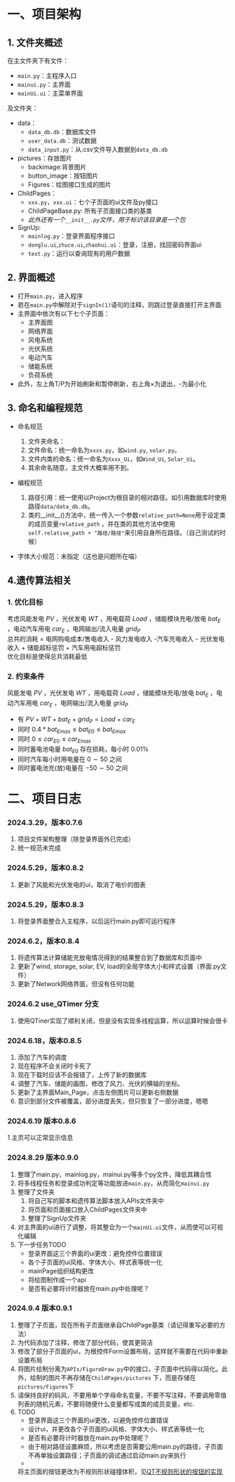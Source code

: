 # 一、项目架构

## 1. 文件夹概述

在主文件夹下有文件：

- `main.py`：主程序入口
- `mainui.py`：主界面
- `mainUi.ui`：主菜单界面

及文件夹：

- data：
    - `data_db.db`：数据库文件
    - `user_data.db`：测试数据
    - `data_input.py`：从.csv文件导入数据到`data_db.db`
- pictures：存放图片
    - backimage:背景图片
    - button_image：按钮图片
    - Figures：绘图接口生成的图片
- ChildPages：
    - `xxx.py`，`xxx.ui`：七个子页面的ui文件及py接口
    - ChildPageBase.py: 所有子页面接口类的基类
    - *此外还有一个`__init__.py`文件，用于标识该目录是一个包*
- SignUp:
    - `mainlog.py`：登录界面程序接口
    - `denglu.ui`,`zhuce.ui`,`zhaohui.ui`：登录，注册，找回密码界面ui
    - `text.py`：运行以查询现有的用户数据

## 2. 界面概述

- 打开`main.py`，进入程序
- 若在`main.py`中解除对于`signIn(1)`语句的注释，则跳过登录直接打开主界面
- 主界面中依次有以下七个子页面：
    - 主界面图
    - 网络界面
    - 风电系统
    - 光伏系统
    - 电动汽车
    - 储能系统
    - 负荷系统
- 此外，左上角T/P为开始刷新和暂停刷新，右上角×为退出，-为最小化

## 3. 命名和编程规范

- 命名规范
    <!--已经不是很好用了，需要更新-->
    1. 文件夹命名：
    2. 文件命名：统一命名为`xxxx.py`，如`wind.py`, `solar.py`。
    3. 文件内类的命名：统一命名为`Xxxx_Ui`，如`Wind_Ui`, `Solar_Ui`。
    4. 其余命名随意，主文件大概率用不到。
       <br>

- 编程规范
    1. 路径引用：统一使用以Project为根目录的相对路径。如引用数据库时使用路径`data/data_db.db`。
    2. 类的__init__()方法中，统一传入一个参数`relative_path=None`用于设定类的成员变量`relative_path`
       ，并在类的其他方法中使用`self.relative_path + "路径/路径"`来引用自身所在路径。（自己测试的时候）<!--但是貌似已经不好用了-->
- 字体大小规范：未指定（这也是问题所在喵）
  <br>

## 4.遗传算法相关

### 1. 优化目标

考虑风能发电 $PV$ ，光伏发电 $WT$ ，用电载荷 $Load$ ，储能模块充电/放电 $bat_E$ ，电动汽车用电 $car_E$ ，电网输出/流入电量
$grid_P$     
总共的消耗 = 电网购电成本/售电收入 - 风力发电收入 -汽车充电收入 - 光伏发电收入 + 储能超标惩罚 + 汽车用电超标惩罚       
优化目标是使得总共消耗最低

### 2. 约束条件

风能发电 $PV$ ，光伏发电 $WT$ ，用电载荷 $Load$ ，储能模块充电/放电 $bat_E$ ，电动汽车用电 $car_E$ ，电网输出/流入电量
$grid_P$

+ 有 $PV + WT + bat_E + grid_P = Load + car_E$
+ 同时 $0.4* bat_{Emax} \le bat_{E0} \le bat_{Emax}$
+ 同时 $0 \le car_{E0} \le car_{Emax}$
+ 同时蓄电池电量 $bat_{E0}$ 存在损耗，每小时 $0.01\%$
+ 同时汽车每小时用电量在 $0\sim 50$ 之间
+ 同时蓄电池充(放)电量在 $-50\sim 50$ 之间

# 二、项目日志

### 2024.3.29，版本0.7.6

1. 项目文件架构整理（除登录界面外已完成）
2. 统一规范未完成

### 2024.5.29，版本0.8.2

1. 更新了风能和光伏发电的ui，取消了电价的图表

### 2024.5.29，版本0.8.3

1. 将登录界面整合入主程序，以后运行main.py即可运行程序

### 2024.6.2，版本0.8.4

1. 将遗传算法计算储能充放电情况得到的结果整合到了数据库和页面中
2. 更新了wind, storage, solar, EV, load的全局字体大小和样式设置（界面.py文件）
3. 更新了Network网络界面，但没有任何功能

### 2024.6.2 use_QTimer 分支

1. 使用QTiner实现了顺利关闭，但是没有实现多线程运算，所以运算时候会很卡

### 2024.6.18，版本0.8.5

1. 添加了汽车的调度
2. 现在程序不会关闭时卡死了
3. 现在下载时应该不会报错了，上传了新的数据库
4. 调整了汽车、储能的画图，修改了风力、光伏的横轴的坐标。
5. 更新了主界面Main_Page，点击左侧图片可以更新右侧数据
6. 意识到部分文件被覆盖，部分进度丢失，但只恢复了一部分进度，嗯嗯

### 2024.6.19 版本0.8.6

1.主页可以正常显示信息

### 2024.8.29 版本0.9.0

1. 整理了main.py，mainlog.py，mainui.py等多个py文件，降低其耦合性
2. 将多线程任务和登录成功判定等功能放进`main.py`，从而简化`mainui.py`
3. 整理了文件夹
    1. 将自己写的脚本和遗传算法脚本放入APIs文件夹中
    2. 将页面和页面接口放入ChildPages文件夹中
    3. 整理了SignUp文件夹
4. 对主界面的ui进行了调整，将其整合为一个`mainUi.ui`文件，从而使可以可视化编辑
5. 下一步任务TODO
    - 登录界面这三个界面的ui更改：避免控件位置错误
    - 各个子页面的ui风格、字体大小、样式表等统一化
    - mainPage组织结构更改
    - 将绘图制作成一个api
    - 是否有必要将计时器放在main.py中处理呢？

### 2024.9.4 版本0.9.1

1. 整理了子页面，现在所有子页面继承自ChildPage基类（请记得重写必要的方法）
2. 为代码添加了注释，修改了部分代码，使其更简洁
3. 修改了部分子页面的ui，为根控件Form设置布局，这样就不需要在代码中重新设置布局
4. 将图片绘制分离为`APIs/FigureDraw.py`中的接口，子页面中代码得以简化。此外，绘制的图片不再存储在`ChildPages/pictures`
   下，而是存储在`pictures/Figures`下
5. 请保持良好的码风，不要用单个字母命名变量，不要不写注释，不要调用零值列表的随机元素，不要将随便什么变量都写成类的成员变量，etc.
6. TODO
    - 登录界面这三个界面的ui更改，以避免控件位置错误
    - 设计ui，并更改各个子页面的ui风格、字体大小、样式表等统一化
    - 是否有必要将计时器放在main.py中处理呢？
    - 由于相对路径设置麻烦，所以考虑是否需要公用main.py的路径，子页面不再单独设置路径；子页面的调试通过启动main.py来执行
    -
    将主页面的按钮更改为不规则形状碰撞体积，见[QT不规则形状的按钮的实现](https://blog.csdn.net/thanklife/article/details/122215309)
